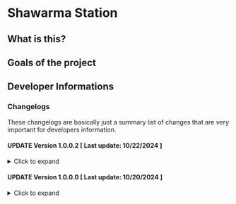 # Shawarma Station

## What is this?


## Goals of the project


## Developer Informations
### Changelogs
These changelogs are basically just a summary list of changes that are very important for developers information.

#### UPDATE Version 1.0.0.2 [ Last update: 10/22/2024 ]
<details>
<summary>Click to expand</summary>

**[ COMMONS ]**
- Added README.md

**[ CUSTOMER ]**
- Finished home-page layout

</details>

#### UPDATE Version 1.0.0.0 [ Last update: 10/20/2024 ]
<details>
<summary>Click to expand</summary>

**[ COMMONS ]**
- Initial commit

</details>